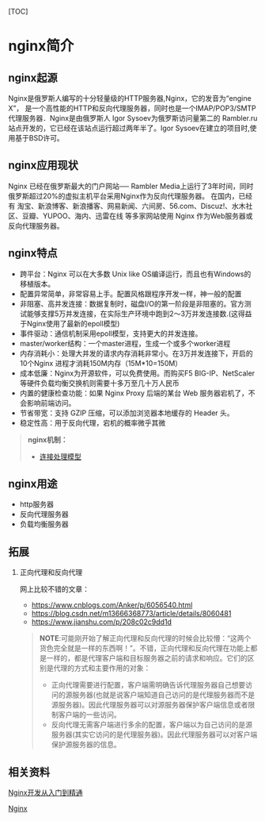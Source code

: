 [TOC]



# nginx简介



## nginx起源

Nginx是俄罗斯人编写的十分轻量级的HTTP服务器,Nginx，它的发音为“engine X”， 是一个高性能的HTTP和反向代理服务器，同时也是一个IMAP/POP3/SMTP 代理服务器．Nginx是由俄罗斯人 Igor Sysoev为俄罗斯访问量第二的 Rambler.ru站点开发的，它已经在该站点运行超过两年半了。Igor Sysoev在建立的项目时,使用基于BSD许可。



## nginx应用现状

Nginx 已经在俄罗斯最大的门户网站── Rambler Media上运行了3年时间，同时俄罗斯超过20%的虚拟主机平台采用Nginx作为反向代理服务器。 在国内，已经有 淘宝、新浪博客、新浪播客、网易新闻、六间房、56.com、Discuz!、水木社区、豆瓣、YUPOO、海内、迅雷在线 等多家网站使用 Nginx 作为Web服务器或反向代理服务器。



## nginx特点

- 跨平台：Nginx 可以在大多数 Unix like OS编译运行，而且也有Windows的移植版本。
- 配置异常简单，非常容易上手。配置风格跟程序开发一样，神一般的配置
- 非阻塞、高并发连接：数据复制时，磁盘I/O的第一阶段是非阻塞的。官方测试能够支撑5万并发连接，在实际生产环境中跑到2～3万并发连接数.(这得益于Nginx使用了最新的epoll模型)
- 事件驱动：通信机制采用epoll模型，支持更大的并发连接。
- master/worker结构：一个master进程，生成一个或多个worker进程
- 内存消耗小：处理大并发的请求内存消耗非常小。在3万并发连接下，开启的10个Nginx 进程才消耗150M内存（15M*10=150M） 
- 成本低廉：Nginx为开源软件，可以免费使用。而购买F5 BIG-IP、NetScaler等硬件负载均衡交换机则需要十多万至几十万人民币
- 内置的健康检查功能：如果 Nginx Proxy 后端的某台 Web 服务器宕机了，不会影响前端访问。
- 节省带宽：支持 GZIP 压缩，可以添加浏览器本地缓存的 Header 头。
- 稳定性高：用于反向代理，宕机的概率微乎其微

> **nginx机制：**
>
> - [连接处理模型](http://nginx.org/en/docs/events.html)




## nginx用途

- http服务器
- 反向代理服务器
- 负载均衡服务器



## 拓展

1. 正向代理和反向代理

   网上比较不错的文章：

   - https://www.cnblogs.com/Anker/p/6056540.html
   - https://blog.csdn.net/m13666368773/article/details/8060481
   - https://www.jianshu.com/p/208c02c9dd1d

   > **NOTE**:可能刚开始了解正向代理和反向代理的时候会比较懵：“这两个货色完全就是一样的东西啊！”。不错，正向代理和反向代理在功能上都是一样的，都是代理客户端和目标服务器之前的请求和响应。它们的区别是代理的方式和主要作用的对象：
   >
   > - 正向代理需要进行配置，客户端需明确告诉代理服务器自己想要访问的源服务器(也就是说客户端知道自己访问的是代理服务器而不是源服务器)。因此代理服务器可以对源服务器保护客户端信息或者限制客户端的一些访问。
   > - 反向代理无需客户端进行多余的配置，客户端以为自己访问的是源服务器(其实它访问的是代理服务器)。因此代理服务器可以对客户端保护源服务器的信息。

   

## 相关资料

[Nginx开发从入门到精通](http://tengine.taobao.org/book/)

[Nginx](http://www.aosabook.org/en/nginx.html)




[^燕聪聪]: 唯天下之至拙，能胜天下之至巧

